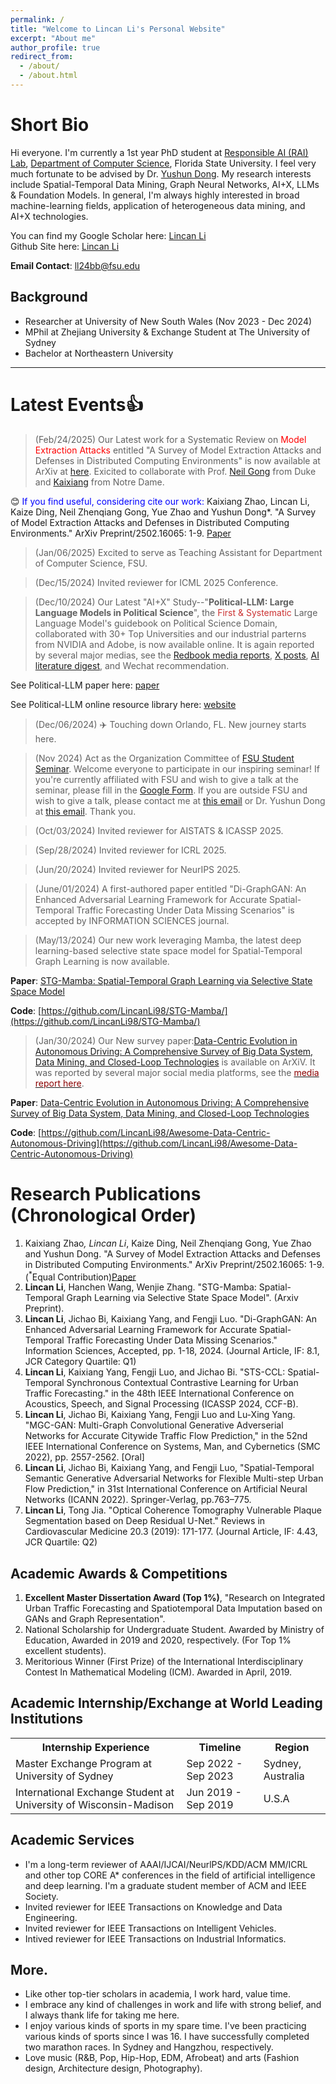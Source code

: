 ```yaml
---
permalink: /
title: "Welcome to Lincan Li's Personal Website"
excerpt: "About me"
author_profile: true
redirect_from: 
  - /about/
  - /about.html
---
```




Short Bio
======
Hi everyone. I'm currently a 1st year PhD student at [Responsible AI (RAI) Lab](https://yushundong.github.io//students/), [Department of Computer Science](https://www.cs.fsu.edu/), Florida State University. I feel very much fortunate to be advised by Dr. [Yushun Dong](https://scholar.google.com/citations?user=_QUhuOMAAAAJ&hl=EN). My research interests include Spatial-Temporal Data Mining, Graph Neural Networks, AI+X, LLMs & Foundation Models. In general, I'm always highly interested in broad machine-learning fields, application of heterogeneous data mining, and AI+X technologies. 


You can find my Google Scholar here: [Lincan Li](https://scholar.google.com/citations?user=2rsW8vgAAAAJ&hl=EN)<br>
Github Site here: [Lincan Li](https://github.com/LincanLi98)

**Email Contact**: ll24bb@fsu.edu<br>

**Background**
---
- Researcher at University of New South Wales (Nov 2023 - Dec 2024)
- MPhil at Zhejiang University & Exchange Student at The University of Sydney
- Bachelor at Northeastern University

-----


Latest Events👍
======
> (Feb/24/2025) Our Latest work for a Systematic Review on <span style="color:red">Model Extraction Attacks</span> entitled "A Survey of Model Extraction Attacks and Defenses in Distributed Computing Environments" is now available at ArXiv at [here](https://www.arxiv.org/abs/2502.16065). Exicited to collaborate with Prof. [Neil Gong](https://scholar.google.com/citations?user=t6uCsYoAAAAJ&hl=en) from Duke and [Kaixiang](https://www.linkedin.com/in/kaixiang-zhao/) from Notre Dame.

😊 <span style="color:blue">If you find useful, considering cite our work:</span> Kaixiang Zhao, Lincan Li, Kaize Ding, Neil Zhenqiang Gong, Yue Zhao and Yushun Dong*. "A Survey of Model Extraction Attacks and Defenses in Distributed Computing Environments." ArXiv Preprint/2502.16065: 1-9. [Paper](https://arxiv.org/abs/2502.16065)


> (Jan/06/2025) Excited to serve as Teaching Assistant for Department of Computer Science, FSU.

> (Dec/15/2024) Invited reviewer for ICML 2025 Conference.

> (Dec/10/2024) Our Latest "AI+X" Study--"**Political-LLM: Large Language Models in Political Science**", the <span style="color: #CC3333;">First & Systematic</span> Large Language Model's guidebook on Political Science Domain, collaborated with 30+ Top Universities and our industrial parterns from NVIDIA and Adobe, is now available online. It is again reported by several major medias, see the [Redbook media reports](http://xhslink.com/a/Jvt4Jpcr5aG1), [X posts](https://x.com/Yushun_Dong/status/1866689696828649679), [AI literature digest](https://www.aimodels.fyi/papers/arxiv/political-llm-large-language-models-political-science), and Wechat recommendation.

See Political-LLM paper here: [paper](https://arxiv.org/abs/2412.06864)

See Political-LLM online resource library here: [website](http://political-llm.org/)

> (Dec/06/2024) ✈️ Touching down Orlando, FL. New journey starts here.

> (Nov 2024) Act as the Organization Committee of [FSU Student Seminar](https://cs-fsu.github.io/seminars.html). Welcome everyone to participate in our inspiring seminar! If you're currently affiliated with FSU and wish to give a talk at the seminar, please fill in the [Google Form](https://forms.gle/BFRowrbqWwcapGbt8). If you are outside FSU and wish to give a talk, please contact me at <a href="ll24bb@fsu.edu">this email</a> or Dr. Yushun Dong at <a href="yushun.dong@fsu.edu">this email</a>. Thank you.

> (Oct/03/2024) Invited reviewer for AISTATS & ICASSP 2025. 

> (Sep/28/2024) Invited reviewer for ICRL 2025.

> (Jun/20/2024) Invited reviewer for NeurIPS 2025.

> (June/01/2024) A first-authored paper entitled "Di-GraphGAN: An Enhanced Adversarial Learning Framework for Accurate Spatial-Temporal Traffic Forecasting Under Data Missing Scenarios" is accepted by INFORMATION SCIENCES journal. 

> (May/13/2024) Our new work leveraging Mamba, the latest deep learning-based selective state space model for Spatial-Temporal Graph Learning is now available.

  **Paper**: [STG-Mamba: Spatial-Temporal Graph Learning via Selective State Space Model](https://github.com/LincanLi98/STG-Mamba/blob/main/STG_Mamba_paper_ArXiv_V3_14May2024.pdf)
  
  **Code**: [https://github.com/LincanLi98/STG-Mamba/](https://github.com/LincanLi98/STG-Mamba/)
  
> (Jan/30/2024) Our New survey paper:[Data-Centric Evolution in Autonomous Driving: A Comprehensive Survey of Big Data System, Data Mining, and Closed-Loop Technologies](https://arxiv.org/abs/2401.12888) is available on ArXiV. It was reported by several major social media platforms, see the [<span style="color:darkred;">media report here</span>](https://mp.weixin.qq.com/s/YEjWSvKk6f-TDAR91Ow2rA).

**Paper**: [Data-Centric Evolution in Autonomous Driving: A Comprehensive Survey of Big Data System, Data Mining, and Closed-Loop Technologies](https://arxiv.org/abs/2401.12888)

**Code**: [https://github.com/LincanLi98/Awesome-Data-Centric-Autonomous-Driving](https://github.com/LincanLi98/Awesome-Data-Centric-Autonomous-Driving)



Research Publications (Chronological Order)
======
1. Kaixiang Zhao<sup>*</sup>, Lincan Li<sup>*</sup>, Kaize Ding, Neil Zhenqiang Gong, Yue Zhao and Yushun Dong. "A Survey of Model Extraction Attacks and Defenses in Distributed Computing Environments." ArXiv Preprint/2502.16065: 1-9. (<sup>*</sup>Equal Contribution)[Paper](https://arxiv.org/abs/2502.16065)
2. **Lincan Li**, Hanchen Wang, Wenjie Zhang. "STG-Mamba: Spatial-Temporal Graph Learning via Selective State Space Model". (Arxiv Preprint).
3. **Lincan Li**, Jichao Bi, Kaixiang Yang, and Fengji Luo. "Di-GraphGAN: An Enhanced Adversarial Learning
Framework for Accurate Spatial-Temporal Traffic Forecasting Under Data Missing Scenarios." Information Sciences, Accepted, pp. 1-18, 2024. (Journal Article, IF: 8.1, JCR Category Quartile: Q1)
4. **Lincan Li**, Kaixiang Yang, Fengji Luo, and Jichao Bi. "STS-CCL: Spatial-Temporal Synchronous Contextual
Contrastive Learning for Urban Traffic Forecasting." in the 48th IEEE International Conference on Acoustics, Speech, and Signal Processing (ICASSP 2024, CCF-B).
5. **Lincan Li**, Jichao Bi, Kaixiang Yang, Fengji Luo and Lu-Xing Yang. "MGC-GAN: Multi-Graph Convolutional
Generative Adverserial Networks for Accurate Citywide Traffic Flow Prediction," in the 52nd IEEE International
Conference on Systems, Man, and Cybernetics (SMC 2022), pp. 2557-2562. [Oral]
6. **Lincan Li**, Jichao Bi, Kaixiang Yang, and Fengji Luo, "Spatial-Temporal Semantic Generative Adversarial Networks for Flexible Multi-step Urban Flow Prediction," in 31st International Conference on Artificial Neural Networks (ICANN 2022). Springer-Verlag, pp.763–775.
7. **Lincan Li**, Tong Jia. "Optical Coherence Tomography Vulnerable Plaque Segmentation based on Deep Residual U-Net." Reviews in Cardiovascular Medicine 20.3 (2019): 171-177. (Journal Article, IF: 4.43, JCR Quartile: Q2)


Academic Awards & Competitions
------
1. **Excellent Master Dissertation Award (Top 1%)**, "Research on Integrated Urban Traffic Forecasting and Spatiotemporal Data Imputation based on GANs and Graph Representation".
2. National Scholarship for Undergraduate Student. Awarded by Ministry of Education, Awarded in 2019 and 2020, respectively. (For Top 1% excellent students).
4. Meritorious Winner (First Prize) of the International Interdisciplinary Contest In Mathematical Modeling (ICM). Awarded in April, 2019.



Academic Internship/Exchange at World Leading Institutions
------
<table>
  <tr>
    <th>Internship Experience</th>
    <th>Timeline</th>
    <th>Region</th>
  </tr>
  <tr>
    <td>Master Exchange Program at University of Sydney</td>
    <td>Sep 2022 - Sep 2023</td>
    <td>Sydney, Australia</td>
  </tr>
  <tr>
    <td>International Exchange Student at University of Wisconsin-Madison</td>
    <td>Jun 2019 - Sep 2019</td>
    <td>U.S.A</td>
  </tr>
</table>


Academic Services
------
- I'm a long-term reviewer of AAAI/IJCAI/NeurlPS/KDD/ACM MM/ICRL and other top CORE A* conferences in the
field of artificial intelligence and deep learning. I'm a graduate student member of ACM and IEEE Society.
- Invited reviewer for IEEE Transactions on Knowledge and Data Engineering.
- Invited reviewer for IEEE Transactions on Intelligent Vehicles.
- Intived reviewer for IEEE Transactions on Industrial Informatics.


More. 
------ 
- Like other top-tier scholars in academia, I work hard, value time.
- I embrace any kind of challenges in work and life with strong belief, and I always thank life for taking me here.
- I enjoy various kinds of sports in my spare time. I've been practicing various kinds of sports since I was 16. I have successfully completed two marathon races. In Sydney and Hangzhou, respectively.
- Love music (R&B, Pop, Hip-Hop, EDM, Afrobeat) and arts (Fashion design, Architecture design, Photography).


